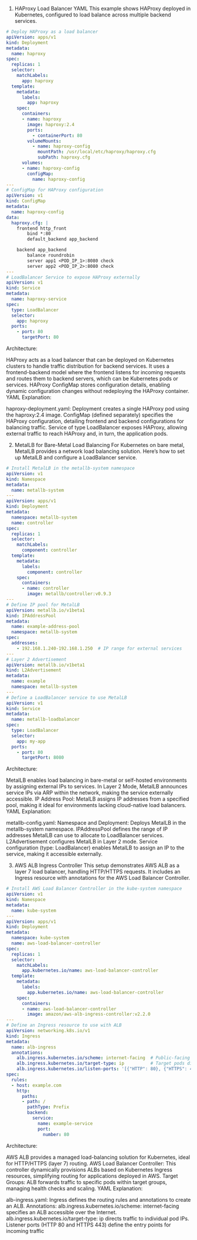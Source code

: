 1. HAProxy Load Balancer YAML
This example shows HAProxy deployed in Kubernetes, configured to load balance across multiple backend services.
```yaml
# Deploy HAProxy as a load balancer
apiVersion: apps/v1
kind: Deployment
metadata:
  name: haproxy
spec:
  replicas: 1
  selector:
    matchLabels:
      app: haproxy
  template:
    metadata:
      labels:
        app: haproxy
    spec:
      containers:
      - name: haproxy
        image: haproxy:2.4
        ports:
          - containerPort: 80
        volumeMounts:
          - name: haproxy-config
            mountPath: /usr/local/etc/haproxy/haproxy.cfg
            subPath: haproxy.cfg
      volumes:
      - name: haproxy-config
        configMap:
          name: haproxy-config
---
# ConfigMap for HAProxy configuration
apiVersion: v1
kind: ConfigMap
metadata:
  name: haproxy-config
data:
  haproxy.cfg: |
    frontend http_front
        bind *:80
        default_backend app_backend

    backend app_backend
        balance roundrobin
        server app1 <POD_IP_1>:8080 check
        server app2 <POD_IP_2>:8080 check
---
# LoadBalancer Service to expose HAProxy externally
apiVersion: v1
kind: Service
metadata:
  name: haproxy-service
spec:
  type: LoadBalancer
  selector:
    app: haproxy
  ports:
    - port: 80
      targetPort: 80
```
Architecture:

HAProxy acts as a load balancer that can be deployed on Kubernetes clusters to handle traffic distribution for backend services.
It uses a frontend-backend model where the frontend listens for incoming requests and routes them to backend servers, which can be Kubernetes pods or services.
HAProxy ConfigMap stores configuration details, enabling dynamic configuration changes without redeploying the HAProxy container.
YAML Explanation:

haproxy-deployment.yaml:
Deployment creates a single HAProxy pod using the haproxy:2.4 image.
ConfigMap (defined separately) specifies the HAProxy configuration, detailing frontend and backend configurations for balancing traffic.
Service of type LoadBalancer exposes HAProxy, allowing external traffic to reach HAProxy and, in turn, the application pods.

2. MetalLB for Bare-Metal Load Balancing
For Kubernetes on bare metal, MetalLB provides a network load balancing solution. Here’s how to set up MetalLB and configure a LoadBalancer service.
```yaml
# Install MetalLB in the metallb-system namespace
apiVersion: v1
kind: Namespace
metadata:
  name: metallb-system
---
apiVersion: apps/v1
kind: Deployment
metadata:
  namespace: metallb-system
  name: controller
spec:
  replicas: 1
  selector:
    matchLabels:
      component: controller
  template:
    metadata:
      labels:
        component: controller
    spec:
      containers:
      - name: controller
        image: metallb/controller:v0.9.3
---
# Define IP pool for MetalLB
apiVersion: metallb.io/v1beta1
kind: IPAddressPool
metadata:
  name: example-address-pool
  namespace: metallb-system
spec:
  addresses:
    - 192.168.1.240-192.168.1.250  # IP range for external services
---
# Layer 2 Advertisement
apiVersion: metallb.io/v1beta1
kind: L2Advertisement
metadata:
  name: example
  namespace: metallb-system
---
# Define a LoadBalancer service to use MetalLB
apiVersion: v1
kind: Service
metadata:
  name: metallb-loadbalancer
spec:
  type: LoadBalancer
  selector:
    app: my-app
  ports:
    - port: 80
      targetPort: 8080
```

Architecture:

MetalLB enables load balancing in bare-metal or self-hosted environments by assigning external IPs to services.
In Layer 2 Mode, MetalLB announces service IPs via ARP within the network, making the service externally accessible.
IP Address Pool: MetalLB assigns IP addresses from a specified pool, making it ideal for environments lacking cloud-native load balancers.
YAML Explanation:

metallb-config.yaml:
Namespace and Deployment: Deploys MetalLB in the metallb-system namespace.
IPAddressPool defines the range of IP addresses MetalLB can use to allocate to LoadBalancer services.
L2Advertisement configures MetalLB in Layer 2 mode.
Service configuration (type: LoadBalancer) enables MetalLB to assign an IP to the service, making it accessible externally.

3. AWS ALB Ingress Controller
This setup demonstrates AWS ALB as a layer 7 load balancer, handling HTTP/HTTPS requests. It includes an Ingress resource with annotations for the AWS Load Balancer Controller.
```yaml
# Install AWS Load Balancer Controller in the kube-system namespace
apiVersion: v1
kind: Namespace
metadata:
  name: kube-system
---
apiVersion: apps/v1
kind: Deployment
metadata:
  namespace: kube-system
  name: aws-load-balancer-controller
spec:
  replicas: 1
  selector:
    matchLabels:
      app.kubernetes.io/name: aws-load-balancer-controller
  template:
    metadata:
      labels:
        app.kubernetes.io/name: aws-load-balancer-controller
    spec:
      containers:
      - name: aws-load-balancer-controller
        image: amazon/aws-alb-ingress-controller:v2.2.0
---
# Define an Ingress resource to use with ALB
apiVersion: networking.k8s.io/v1
kind: Ingress
metadata:
  name: alb-ingress
  annotations:
    alb.ingress.kubernetes.io/scheme: internet-facing  # Public-facing ALB
    alb.ingress.kubernetes.io/target-type: ip          # Target pods directly
    alb.ingress.kubernetes.io/listen-ports: '[{"HTTP": 80}, {"HTTPS": 443}]'
spec:
  rules:
  - host: example.com
    http:
      paths:
      - path: /
        pathType: Prefix
        backend:
          service:
            name: example-service
            port:
              number: 80
```
Architecture:

AWS ALB provides a managed load-balancing solution for Kubernetes, ideal for HTTP/HTTPS (layer 7) routing.
AWS Load Balancer Controller: This controller dynamically provisions ALBs based on Kubernetes Ingress resources, simplifying routing for applications deployed in AWS.
Target Groups: ALB forwards traffic to specific pods within target groups, managing health checks and scaling.
YAML Explanation:

alb-ingress.yaml:
Ingress defines the routing rules and annotations to create an ALB.
Annotations:
alb.ingress.kubernetes.io/scheme: internet-facing specifies an ALB accessible over the Internet.
alb.ingress.kubernetes.io/target-type: ip directs traffic to individual pod IPs.
Listener ports (HTTP 80 and HTTPS 443) define the entry points for incoming traffic
